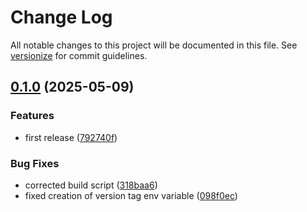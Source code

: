 # Change Log

All notable changes to this project will be documented in this file. See [versionize](https://github.com/versionize/versionize) for commit guidelines.

<a name="0.1.0"></a>
## [0.1.0](https://www.github.com/toolsfactory/Toolsfactory.Common.Mediator/releases/tag/v0.1.0) (2025-05-09)

### Features

* first release ([792740f](https://www.github.com/toolsfactory/Toolsfactory.Common.Mediator/commit/792740f8ea88bf08f4e5cb763add9512b1dbdc0b))

### Bug Fixes

* corrected build script ([318baa6](https://www.github.com/toolsfactory/Toolsfactory.Common.Mediator/commit/318baa68fa85a5477a68c42208946e8310a8f489))
* fixed creation of version tag env variable ([098f0ec](https://www.github.com/toolsfactory/Toolsfactory.Common.Mediator/commit/098f0ec0248008e5d566cc0393ff6bc491deebc0))

